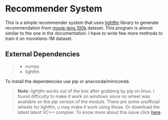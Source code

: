 Recommender System
===================


This is a simple recommender system that uses [lightfm](https://lyst.github.io/lightfm/docs/home.html) library to generate recommendation from [movie-lens 100k](https://grouplens.org/datasets/movielens/100k/) dataset. This program is almost similar to the one in the documentation. I have to write few more methods to train it on movielens-1M dataset.


External Dependencies
-------------
> - numpy
> - lightfm

To install the dependencies use pip or anaconda/miniconda.
> **Note:**  *lightfm*  works out of the box after grabbing by pip on linux. I found difficulty to make it work on windows since no wheel was available on the pip version of the module. There are some unofficial wheels for lightfm, u may make it work using those. Or download the latest latest VC++ complier. To know more about this issue click [here](https://blogs.msdn.microsoft.com/pythonengineering/2016/04/11/unable-to-find-vcvarsall-bat/).


